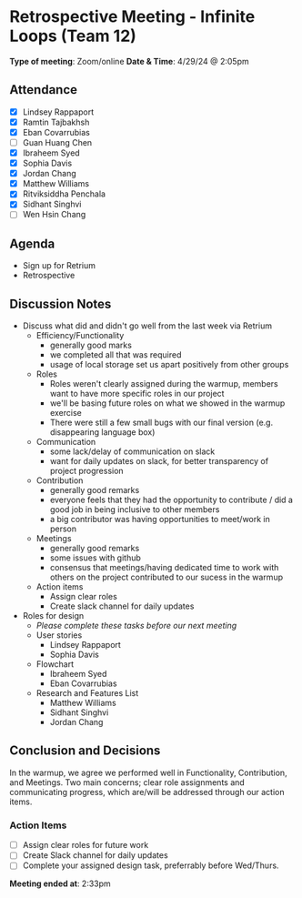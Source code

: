 # Retrospective Meeting - Infinite Loops (Team 12)

**Type of meeting**: Zoom/online
**Date & Time**: 4/29/24 @ 2:05pm

## Attendance

- [x] Lindsey Rappaport
- [x] Ramtin Tajbakhsh
- [x] Eban Covarrubias
- [ ] Guan Huang Chen
- [x] Ibraheem Syed
- [x] Sophia Davis
- [x] Jordan Chang
- [x] Matthew Williams
- [x] Ritviksiddha Penchala
- [x] Sidhant Singhvi
- [ ] Wen Hsin Chang

## Agenda
  
- Sign up for Retrium
- Retrospective

## Discussion Notes

- Discuss what did and didn't go well from the last week via Retrium
  - Efficiency/Functionality
    - generally good marks
    - we completed all that was required
    - usage of local storage set us apart positively from other groups
  - Roles 
    - Roles weren't clearly assigned during the warmup, members want to have more specific roles in our project
    - we'll be basing future roles on what we showed in the warmup exercise
    - There were still a few small bugs with our final version (e.g. disappearing language box)
  - Communication
    - some lack/delay of communication on slack
    - want for daily updates on slack, for better transparency of project progression
  - Contribution
    - generally good remarks
    - everyone feels that they had the opportunity to contribute / did a good job in being inclusive to other members
    - a big contributor was having opportunities to meet/work in person
  - Meetings
    - generally good remarks
    - some issues with github
    - consensus that meetings/having dedicated time to work with others on the project contributed to our sucess in the warmup
  - Action items
    - Assign clear roles
    - Create slack channel for daily updates
- Roles for design
  - *Please complete these tasks before our next meeting*
  - User stories
    - Lindsey Rappaport
    - Sophia Davis
  - Flowchart
    - Ibraheem Syed
    - Eban Covarrubias
  - Research and Features List
    - Matthew Williams
    - Sidhant Singhvi
    - Jordan Chang


## Conclusion and Decisions
In the warmup, we agree we performed well in Functionality, Contribution, and Meetings. Two main concerns; clear role assignments and communicating progress, which are/will be addressed through our action items.


### Action Items
- [ ] Assign clear roles for future work
- [ ] Create Slack channel for daily updates
- [ ] Complete your assigned design task, preferrably before Wed/Thurs.

**Meeting ended at**: 2:33pm